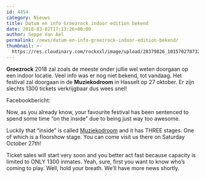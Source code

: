 ```yaml
---
id: 4454
category: Nieuws
title: Datum en info Groezrock indoor edition bekend
date: 2018-03-02T17:13:26+00:00
author: Seppe Van Ael
permalink: /news/datum-en-info-groezrock-indoor-edition-bekend/
thumbnail: >-
  https://res.cloudinary.com/rockxxl/image/upload/28379826_10157027873223765_2714884604427516998_n.jpg
---
```

**Groezrock** 2018 zal zoals de meeste onder jullie wel weten doorgaan op een indoor locatie. Veel info was er nog niet bekend, tot vandaag. Het festival zal doorgaan in de **Muziekodroom** in Hasselt op 27 oktober. Er zijn slechts 1300 tickets verkrijgbaar dus wees snel!

Facebookbericht:

Now, as you already know, your favourite festival has been sentenced to spend some time “on the inside” due to being just way too awesome.

Luckily that “inside” is called [Muziekodroom](https://www.facebook.com/Muziekodroom/) and it has THREE stages. One of which is a floorshow stage. You can come visit us there on Saturday October 27th!

Ticket sales will start very soon and you better act fast because capacity is limited to ONLY 1300 inmates. Yeah, sure, first you want to know who’s coming to play. Well, hold your breath. We’ll have more news shortly.